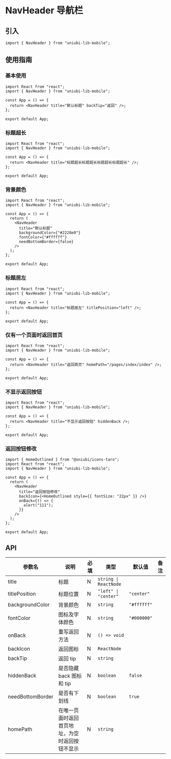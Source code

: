 # NavHeader 导航栏

## 引入

```tsx
import { NavHeader } from "uniubi-lib-mobile";
```

## 使用指南

### 基本使用

```tsx
import React from "react";
import { NavHeader } from "uniubi-lib-mobile";

const App = () => {
  return <NavHeader title="默认标题" backTip="返回" />;
};

export default App;
```

### 标题超长

```tsx
import React from "react";
import { NavHeader } from "uniubi-lib-mobile";

const App = () => {
  return <NavHeader title="标题超长标题超长标题超长标题超长" />;
};

export default App;
```

### 背景颜色

```tsx
import React from "react";
import { NavHeader } from "uniubi-lib-mobile";

const App = () => {
  return (
    <NavHeader
      title="默认标题"
      backgroundColor={"#2228e0"}
      fontColor={"#ffffff"}
      needBottomBorder={false}
    />
  );
};

export default App;
```

### 标题居左

```tsx
import React from "react";
import { NavHeader } from "uniubi-lib-mobile";

const App = () => {
  return <NavHeader title="标题居左" titlePosition="left" />;
};

export default App;
```

### 仅有一个页面时返回首页

```tsx
import React from "react";
import { NavHeader } from "uniubi-lib-mobile";

const App = () => {
  return <NavHeader title="返回首页" homePath="/pages/index/index" />;
};

export default App;
```

### 不显示返回按钮

```tsx
import React from "react";
import { NavHeader } from "uniubi-lib-mobile";

const App = () => {
  return <NavHeader title="不显示返回按钮" hiddenBack />;
};

export default App;
```

### 返回按钮修改

```tsx
import { HomeOutlined } from "@uniubi/icons-taro";
import React from "react";
import { NavHeader } from "uniubi-lib-mobile";

const App = () => {
  return (
    <NavHeader
      title="返回按钮修改"
      backIcon={<HomeOutlined style={{ fontSize: "22px" }} />}
      onBack={() => {
        alert("111");
      }}
    />
  );
};

export default App;
```

## API

| 参数名           | 说明                                           | 必填 | 类型                  | 默认值      | 备注 |
| ---------------- | ---------------------------------------------- | ---- | --------------------- | ----------- | ---- |
| title            | 标题                                           | N    | `string \| ReactNode` |             |
| titlePosition    | 标题位置                                       | N    | `"left" \| "center"`  | `"center"`  |      |
| backgroundColor  | 背景颜色                                       | N    | `string`              | `"#ffffff"` |      |
| fontColor        | 图标及字体颜色                                 | N    | `string`              | `"#000000"` |      |
| onBack           | 重写返回方法                                   | N    | `() => void`          |             |      |
| backIcon         | 返回图标                                       | N    | `ReactNode`           |             |      |
| backTip          | 返回 tip                                       | N    | `string`              |             |      |
| hiddenBack       | 是否隐藏 back 图标和 tip                       | N    | `boolean`             | `false`     |      |
| needBottomBorder | 是否有下划线                                   | N    | `boolean`             | `true`      |      |
| homePath         | 在唯一页面时返回首页地址，为空时返回按钮不显示 | N    | `string`              |             |      |
